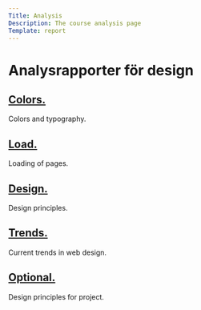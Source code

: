 ```yaml
---
Title: Analysis
Description: The course analysis page
Template: report
---
```


Analysrapporter för design
==================

<div class="kmom-box">
    <div class="box-header">
        <a href="analysis/01_colors"><h2>Colors. </h2></a>
    </div>
    <div class="box-container">
    <p>Colors and typography. </p>
    </div>
</div>
<div class="kmom-box">
    <div class="box-header">
        <a href="analysis/02_load"><h2>Load. </h2></a>
    </div>
    <div class="box-container">
        <p>Loading of pages. </p>
    </div>
</div>
<div class="kmom-box">
    <div class="box-header">
        <a href="analysis/03_design_principles"><h2>Design. </h2></a>
    </div>
    <div class="box-container">
        <p>Design principles. </p>
    </div>
</div>
<div class="kmom-box two">
    <div class="box-header">
        <a href="analysis/10_webbplatsdesign"><h2>Trends. </h2></a>
    </div>
    <div class="box-container">
    <p>Current trends in web design. </p>
    </div>
</div>
<div class="kmom-box two">
    <div class="box-header">
        <a href="analysis/11_design-och-webbplatser"><h2>Optional. </h2></a>
    </div>
    <div class="box-container">
    <p>Design principles for project. </p>
    </div>
</div>
